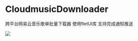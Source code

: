 # CloudmusicDownloader
跨平台网易云音乐歌单批量下载器 使用fletUI库 支持完成通知推送

![](https://s2.loli.net/2023/03/10/LWej4ysBwTxOk5Q.png)

